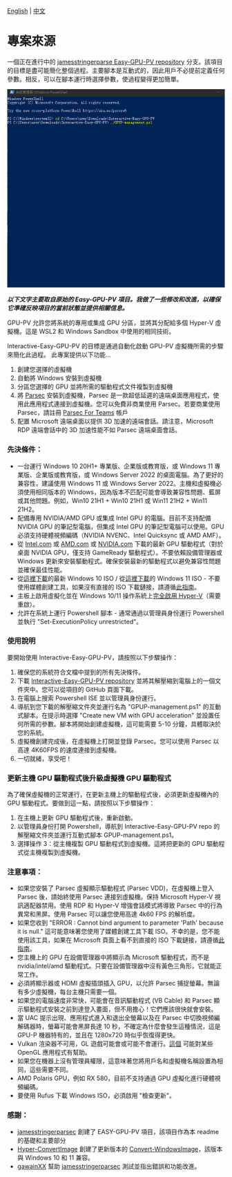 
[English](README_en.md) | [中文](README.md)

# 專案來源
一個正在進行中的 [jamesstringerparse Easy-GPU-PV repository](https://github.com/jamesstringerparsec/Easy-GPU-PV) 分支。該項目的目標是盡可能簡化整個過程。主要腳本是互動式的，因此用戶不必提前定義任何參數。相反，可以在腳本運行時選擇參數，使過程變得更加簡單。

![Administrator_-PowerShell-2023-03-21-16-38-00](https://github.com/aliceric27/picx-images-hosting/raw/master/GIF-2025-1-2-下午-07-44-59.99tfgndo79.gif)

***以下文字主要取自原始的 Easy-GPU-PV 項目。我做了一些修改和改進，以確保它準確反映項目的當前狀態並提供相關信息。***

GPU-PV 允許您將系統的專用或集成 GPU 分區，並將其分配給多個 Hyper-V 虛擬機。這是 WSL2 和 Windows Sandbox 中使用的相同技術。

Interactive-Easy-GPU-PV 的目標是通過自動化啟動 GPU-PV 虛擬機所需的步驟來簡化此過程。
此專案提供以下功能...
1) 創建您選擇的虛擬機
2) 自動將 Windows 安裝到虛擬機
3) 分區您選擇的 GPU 並將所需的驅動程式文件複製到虛擬機
4) 將 [Parsec](https://parsec.app) 安裝到虛擬機，Parsec 是一款超低延遲的遠端桌面應用程式，使用此應用程式連接到虛擬機。您可以免費非商業使用 Parsec。若要商業使用 Parsec，請註冊 [Parsec For Teams](https://parsec.app/teams) 帳戶
5) 配置 Microsoft 遠端桌面以提供 3D 加速的遠端會話。請注意，Microsoft RDP 遠端會話中的 3D 加速性能不如 Parsec 遠端桌面會話。

### 先決條件：
* 一台運行 Windows 10 20H1+ 專業版、企業版或教育版，或 Windows 11 專業版、企業版或教育版，或 Windows Server 2022 的桌面電腦。為了更好的兼容性，建議使用 Windows 11 或 Windows Server 2022。主機和虛擬機必須使用相同版本的 Windows，因為版本不匹配可能會導致兼容性問題、藍屏或其他問題。例如，Win10 21H1 + Win10 21H1 或 Win11 21H2 + Win11 21H2。
* 配備專用 NVIDIA/AMD GPU 或集成 Intel GPU 的電腦。目前不支持配備 NVIDIA GPU 的筆記型電腦，但集成 Intel GPU 的筆記型電腦可以使用。GPU 必須支持硬體視頻編碼（NVIDIA NVENC、Intel Quicksync 或 AMD AMF）。
* 從 [Intel.com](https://www.intel.com/content/www/us/en/search.html#sort=relevancy&f:@tabfilter=[Downloads]&f:@stm_10385_en=[Graphics]) 或 [AMD.com](https://www.amd.com/en/support) 或 [NVIDIA.com](https://www.nvidia.com/download/index.aspx) 下載的最新 GPU 驅動程式（對於桌面 NVIDIA GPU，僅支持 GameReady 驅動程式）。不要依賴設備管理器或 Windows 更新來安裝驅動程式。確保安裝最新的驅動程式以避免兼容性問題並確保最佳性能。
* 從[這裡下載](https://www.microsoft.com/en-gb/software-download/windows10ISO)的最新 Windows 10 ISO / 從[這裡下載](https://www.microsoft.com/en-us/software-download/windows11)的 Windows 11 ISO - 不要使用媒體創建工具，如果沒有直接的 ISO 下載鏈接，請遵循[此指南](https://www.nextofwindows.com/downloading-windows-10-iso-images-using-rufus)。
* 主板上啟用虛擬化並在 Windows 10/11 操作系統上[完全啟用 Hyper-V](https://docs.microsoft.com/en-us/virtualization/hyper-v-on-windows/quick-start/enable-hyper-v)（需要重啟）。
* 允許在系統上運行 Powershell 腳本 - 通常通過以管理員身份運行 Powershell 並執行 "Set-ExecutionPolicy unrestricted"。

### 使用說明
要開始使用 Interactive-Easy-GPU-PV，請按照以下步驟操作：
1) 確保您的系統符合文檔中提到的所有先決條件。
2) 下載 [Interactive-Easy-GPU-PV repository](https://github.com/jamesstringerparsec/Easy-GPU-PV/archive/refs/heads/main.zip) 並將其解壓縮到電腦上的一個文件夾中。您可以從項目的 GitHub 頁面下載。
3) 在電腦上搜索 Powershell ISE 並以管理員身份運行。
4) 導航到您下載的解壓縮文件夾並運行名為 "GPUP-management.ps1" 的互動式腳本。在提示時選擇 "Create new VM with GPU acceleration" 並設置任何所需的參數。腳本將開始創建虛擬機，這可能需要 5-10 分鐘，具體取決於您的系統。
5) 虛擬機創建完成後，在虛擬機上打開並登錄 Parsec。您可以使用 Parsec 以高達 4K60FPS 的速度連接到虛擬機。
6) 一切就緒，享受吧！

### 更新主機 GPU 驅動程式後升級虛擬機 GPU 驅動程式
為了確保虛擬機的正常運行，在更新主機上的驅動程式後，必須更新虛擬機內的 GPU 驅動程式。要做到這一點，請按照以下步驟操作：
1) 在主機上更新 GPU 驅動程式後，重新啟動。
2) 以管理員身份打開 Powershell，導航到 Interactive-Easy-GPU-PV repo 的解壓縮文件夾並運行互動式腳本 GPUP-management.ps1。
3) 選擇操作 3：從主機複製 GPU 驅動程式到虛擬機。這將把更新的 GPU 驅動程式從主機複製到虛擬機。



### 注意事項：
- 如果您安裝了 Parsec 虛擬顯示驅動程式 (Parsec VDD)，在虛擬機上登入 Parsec 後，請始終使用 Parsec 連接到虛擬機。保持 Microsoft Hyper-V 視訊適配器禁用。使用 RDP 和 Hyper-V 增強會話模式將導致 Parsec 中的行為異常和黑屏。使用 Parsec 可以讓您使用高達 4k60 FPS 的解析度。
- 如果您收到 "ERROR : Cannot bind argument to parameter 'Path' because it is null." 這可能意味著您使用了媒體創建工具下載 ISO。不幸的是，您不能使用該工具，如果在 Microsoft 頁面上看不到直接的 ISO 下載鏈接，請遵循[此指南](https://www.nextofwindows.com/downloading-windows-10-iso-images-using-rufus)。
- 您主機上的 GPU 在設備管理器中將顯示為 Microsoft 驅動程式，而不是 nvidia/intel/amd 驅動程式。只要在設備管理器中沒有黃色三角形，它就能正常工作。
- 必須將顯示器或 HDMI 虛擬插頭插入 GPU，以允許 Parsec 捕捉螢幕。無論有多少虛擬機，每台主機只需要一個。
- 如果您的電腦速度非常快，可能會在音訊驅動程式 (VB Cable) 和 Parsec 顯示驅動程式安裝之前到達登入畫面，但不用擔心！它們應該很快就會安裝。
- 當 UAC 提示出現、應用程式進入和退出全螢幕以及在 Parsec 中切換視頻編解碼器時，螢幕可能會黑屏長達 10 秒，不確定為什麼會發生這種情況，這是 GPU-P 機器特有的，並且在 1280x720 時似乎恢復得更快。
- Vulkan 渲染器不可用，GL 遊戲可能會或可能不會運行。[這個](https://www.microsoft.com/en-us/p/opencl-and-opengl-compatibility-pack/9nqpsl29bfff?SilentAuth=1&wa=wsignin1.0#activetab=pivot:overviewtab) 可能對某些 OpenGL 應用程式有幫助。
- 如果您在機器上沒有管理員權限，這意味著您將用戶名和虛擬機名稱設置為相同，這些需要不同。
- AMD Polaris GPU，例如 RX 580，目前不支持通過 GPU 虛擬化進行硬體視頻編碼。
- 要使用 Rufus 下載 Windows ISO，必須啟用 "檢查更新"。


### 感謝：
- [jamesstringerparsec](https://github.com/jamesstringerparsec/Easy-GPU-PV) 創建了 EASY-GPU-PV 項目，該項目作為本 readme 的基礎和主要部分
- [Hyper-ConvertImage](https://github.com/tabs-not-spaces/Hyper-ConvertImage) 創建了更新版本的 [Convert-WindowsImage](https://github.com/MicrosoftDocs/Virtualization-Documentation/tree/master/hyperv-tools/Convert-WindowsImage)，該版本與 Windows 10 和 11 兼容。
- [gawainXX](https://github.com/gawainXX) 幫助 [jamesstringerparsec](https://github.com/jamesstringerparsec/Easy-GPU-PV) 測試並指出錯誤和功能改進。

